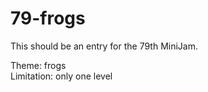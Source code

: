 79-frogs
========

This should be an entry for the 79th MiniJam.

Theme:		frogs  
Limitation:	only one level  
